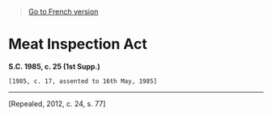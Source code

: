 > [Go to French version](/fr/Lois/Lois%20du%20Canada/1985/ch.%2025%20(1st%20Supp.).md)

# Meat Inspection Act

**S.C. 1985, c. 25 (1st Supp.)**


```
[1985, c. 17, assented to 16th May, 1985]
```
----------


[Repealed, 2012, c. 24, s. 77]

